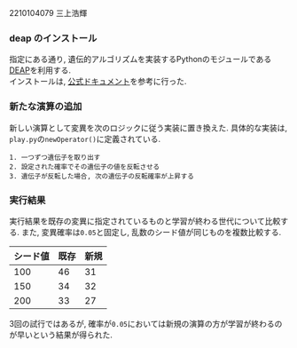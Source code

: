 2210104079 三上浩輝

### deap のインストール
指定にある通り, 遺伝的アルゴリズムを実装するPythonのモジュールである[DEAP](https://deap.readthedocs.io/en/master/index.html)を利用する.  
インストールは, [公式ドキュメント](https://deap.readthedocs.io/en/master/installation.html)を参考に行った. 

### 新たな演算の追加
 新しい演算として変異を次のロジックに従う実装に置き換えた. 具体的な実装は, `play.py`の`newOperator()`に定義されている. 
 
```
1. 一つずつ遺伝子を取り出す
2. 設定された確率でその遺伝子の値を反転させる
3. 遺伝子が反転した場合, 次の遺伝子の反転確率が上昇する
```

### 実行結果
実行結果を既存の変異に指定されているものと学習が終わる世代について比較する. また, 変異確率は`0.05`と固定し, 乱数のシード値が同じものを複数比較する. 

|  シード値  |  既存  |  新規  |
| ---- | ---- | ---- |
|  100  |  46  | 31 |
|  150  |  34  | 32 |
|  200  |  33  | 27 |

3回の試行ではあるが, 確率が`0.05`においては新規の演算の方が学習が終わるのが早いという結果が得られた. 
